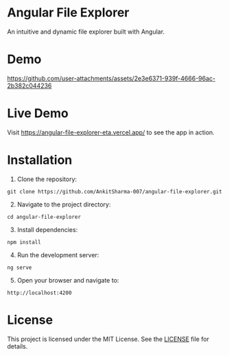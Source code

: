 # Angular File Explorer

An intuitive and dynamic file explorer built with Angular. 

# Demo

https://github.com/user-attachments/assets/2e3e6371-939f-4666-96ac-2b382c044236

# Live Demo

Visit https://angular-file-explorer-eta.vercel.app/ to see the app in action.

# Installation

1. Clone the repository:

```
git clone https://github.com/AnkitSharma-007/angular-file-explorer.git
```

2. Navigate to the project directory:

```
cd angular-file-explorer
```

3. Install dependencies:

```
npm install
```

4. Run the development server:

```
ng serve
```

5. Open your browser and navigate to:

```
http://localhost:4200
```

# License

This project is licensed under the MIT License. See the [LICENSE](https://github.com/AnkitSharma-007/angular-file-explorer/blob/main/LICENSE) file for details.

